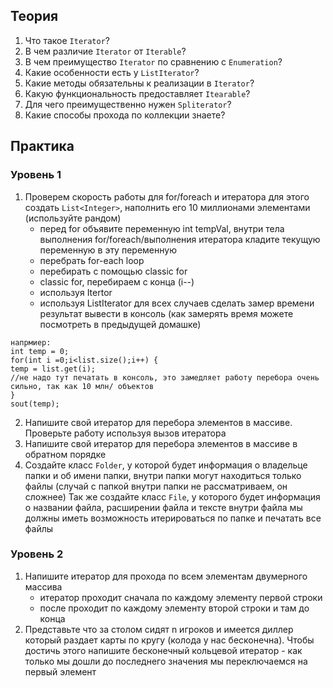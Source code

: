 ## Теория
1. Что такое `Iterator`?
2. В чем различие `Iterator` от `Iterable`?
3. В чем преимущество `Iterator` по сравнению с `Enumeration`?
4. Какие особенности есть у `ListIterator`?
5. Какие методы обязательны к реализации в `Iterator`?
6. Какую функциональность предоставляет `Itearable`?
7. Для чего преимущественно нужен `Spliterator`?
8. Какие способы прохода по коллекции знаете?
## Практика
### Уровень 1
1. Проверем скорость работы для for/foreach и итератора для этого создать `List<Integer>`, наполнить его 10 миллионами элементами (используйте рандом)
   - перед for объявите переменную int tempVal, внутри тела выполнения for/foreach/выполнения итератора кладите текущую переменную в эту переменную
   - перебрать for-each loop 
   - перебирать с помощью classic for 
   - classic for, перебираем с конца (i--)
   - используя Itertor 
   - используя ListIterator
   для всех случаев сделать замер времени результат вывести в консоль (как замерять время можете посмотреть в предыдущей домашке)
```
напрмиер:
int temp = 0;
for(int i =0;i<list.size();i++) {
temp = list.get(i);
//не надо тут печатать в консоль, это замедляет работу перебора очень сильно, так как 10 млн/ объектов
}
sout(temp);
```
2. Напишите свой итератор для перебора элементов в массиве. Проверьте работу используя вызов итератора
3. Напишите свой итератор для перебора элементов в массиве в обратном порядке
4. Создайте класс `Folder`, у которой будет информация о владельце папки и об имени папки, внутри папки могут находиться только файлы (случай с папкой внутри папки не рассматриваем, он сложнее)
Так же создайте класс `File`, у которого будет информация о названии файла, расширении файла и тексте внутри файла
мы должны иметь возможность итерироваться по папке и печатать все файлы

### Уровень 2

1. Напишите итератор для прохода по всем элементам двумерного массива
   - итератор проходит сначала по каждому элементу первой строки
   - после проходит по каждому элементу второй строки и там до конца
2. Представьте что за столом сидят n игроков и имеется диллер который раздает карты по кругу (колода у нас бесконечна). Чтобы достичь этого напишите бесконечный кольцевой итератор - как только мы дошли до последнего значения мы переключаемся на первый элемент